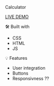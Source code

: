 Calculator

[LIVE DEMO](https://prostok.github.io/Calculator-/)

🛠️ Built with

- CSS
- HTML
- JS

💡 Features

- User integration 
- Buttons
- Responsivness ?? 
